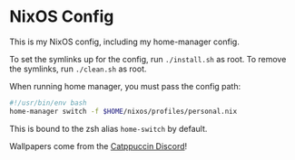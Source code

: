 # NixOS Config

This is my NixOS config, including my home-manager config.

To set the symlinks up for the config, run `./install.sh` as root.
To remove the symlinks, run `./clean.sh` as root.

When running home manager, you must pass the config path:

```sh
#!/usr/bin/env bash
home-manager switch -f $HOME/nixos/profiles/personal.nix
```
This is bound to the zsh alias `home-switch` by default.


Wallpapers come from the [Catppuccin Discord](https://discord.gg/catppuccin)!
